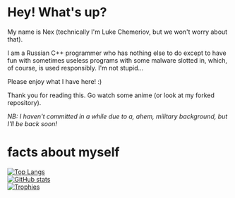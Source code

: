 
# Hey! What's up?

My name is Nex (technically I'm Luke Chemeriov, but we won't worry about that).

I am a Russian C++ programmer who has nothing else to do except to have fun with sometimes useless programs with some malware slotted in, which, of course, is used responsibly. I'm not stupid...

Please enjoy what I have here! :)

Thank you for reading this. Go watch some anime (or look at my forked repository).

*NB: I haven't committed in a while due to a, ahem, military background, but I'll be back soon!*

# facts about myself

[![Top Langs](https://github-readme-stats.vercel.app/api/top-langs/?username=LukeChemeriov)](https://github.com/LukeChemeriov)<br>
[![GitHub stats](https://github-readme-stats.vercel.app/api?username=LukeChemeriov)](https://github.com/LukeChemeriov)<br>
[![Trophies](https://github-profile-trophy.vercel.app/?username=LukeChemeriov&theme=nord)](https://github.com/LukeChemeriov)<br>
